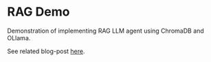 # RAG Demo

Demonstration of implementing RAG LLM agent using ChromaDB and OLlama.

See related blog-post [here]().

